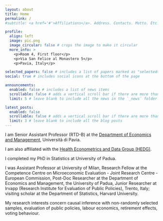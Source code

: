 ```yaml
---
layout: about
title: Home
permalink: /
#subtitle: <a href='#'>Affiliations</a>. Address. Contacts. Motto. Etc.

profile:
  align: left
  image: pic.png
  image_circular: false # crops the image to make it circular
  more_info: >
    <p>Room 4, First floor</p>
    <p>Via San Felice al Monastero 5</p>
    <p>Pavia, Italy</p>

selected_papers: false # includes a list of papers marked as "selected={true}"
social: true # includes social icons at the bottom of the page

announcements:
  enabled: false # includes a list of news items
  scrollable: false # adds a vertical scroll bar if there are more than 3 news items
  limit: 5 # leave blank to include all the news in the `_news` folder

latest_posts:
  enabled: false
  scrollable: false # adds a vertical scroll bar if there are more than 3 new posts items
  limit: 3 # leave blank to include all the blog posts
---
```


I am Senior Assistant Professor (RTD-B) at the [Department of Economics and Management](https://economiaemanagement.dip.unipv.it), Università di Pavia.

I am also affiliated with the [Health Econometrics and Data Group (HEDG)](https://www.york.ac.uk/economics/hedg/).

I completed my PhD in Statistics at University of Padua.

I was Assistant Professor at University of Milan, Research Fellow at the Competence Centre on Microeconomic Evaluation - Joint Research Centre - European Commission, Post-Doc Researcher at the Department of Economics and Management, the University of Padua, Junior Researcher at Irvapp (Research Institute for Evaluation of Public Policies), Trento, Italy; visiting scholar at the Department of Statistics, Harvard University.

My research interests concern causal inference with non-randomly selected samples, evaluation of public policies, labour economics,  retirement effects, voting behaviour.
